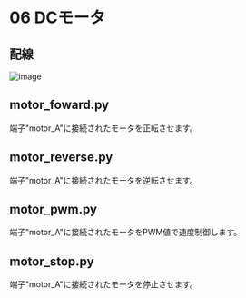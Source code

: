 # 06 DCモータ

## 配線

![image](https://bit-trade-one.co.jp/wp/wp-content/uploads/2020/04/motor)

## motor_foward.py

端子"motor_A"に接続されたモータを正転させます。

## motor_reverse.py

端子"motor_A"に接続されたモータを逆転させます。

## motor_pwm.py

端子"motor_A"に接続されたモータをPWM値で速度制御します。

## motor_stop.py

端子"motor_A"に接続されたモータを停止させます。
